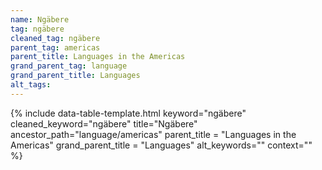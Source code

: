 ```yaml
---
name: Ngäbere
tag: ngäbere
cleaned_tag: ngäbere
parent_tag: americas
parent_title: Languages in the Americas
grand_parent_tag: language
grand_parent_title: Languages
alt_tags: 
---
```


{% include data-table-template.html 
  keyword="ngäbere" 
  cleaned_keyword="ngäbere" 
  title="Ngäbere"
  ancestor_path="language/americas" 
  parent_title = "Languages in the Americas"
  grand_parent_title = "Languages"
  alt_keywords=""
  context=""
%}

